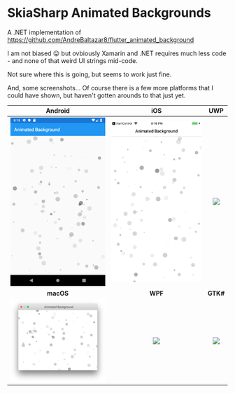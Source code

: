 # SkiaSharp Animated Backgrounds

A .NET implementation of https://github.com/AndreBaltazar8/flutter_animated_background

I am not biased 😜 but ovbiously Xamarin and .NET requires much less code - and none of that weird UI strings mid-code.

Not sure where this is going, but seems to work just fine.

And, some screenshots... Of course there is a few more platforms that I could have shown, but haven't gotten arounds to that just yet.

| Android | iOS | UWP |
| :-: | :-: | :-: |
| <img src="images/Android.png" width="350" /> | <img src="images/iOS.png" width="350" /> | <img src="images/UWP.png" width="350" /> |
| **macOS** | **WPF** | **GTK#** |
| <img src="images/macOS.png" width="350" /> | <img src="images/WPF.png" width="350" /> | <img src="images/GTK.png" width="350" /> |